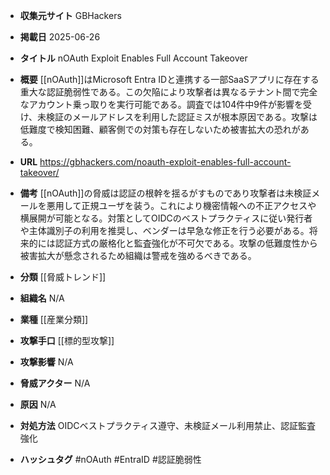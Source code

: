 - **収集元サイト**
GBHackers

- **掲載日**
2025-06-26

- **タイトル**
nOAuth Exploit Enables Full Account Takeover

- **概要**
[[nOAuth]]はMicrosoft Entra IDと連携する一部SaaSアプリに存在する重大な認証脆弱性である。この欠陥により攻撃者は異なるテナント間で完全なアカウント乗っ取りを実行可能である。調査では104件中9件が影響を受け、未検証のメールアドレスを利用した認証ミスが根本原因である。攻撃は低難度で検知困難、顧客側での対策も存在しないため被害拡大の恐れがある。

- **URL**
https://gbhackers.com/noauth-exploit-enables-full-account-takeover/

- **備考**
[[nOAuth]]の脅威は認証の根幹を揺るがすものであり攻撃者は未検証メールを悪用して正規ユーザを装う。これにより機密情報への不正アクセスや横展開が可能となる。対策としてOIDCのベストプラクティスに従い発行者や主体識別子の利用を推奨し、ベンダーは早急な修正を行う必要がある。将来的には認証方式の厳格化と監査強化が不可欠である。攻撃の低難度性から被害拡大が懸念されるため組織は警戒を強めるべきである。

- **分類**
[[脅威トレンド]]

- **組織名**
N/A

- **業種**
[[産業分類]]

- **攻撃手口**
[[標的型攻撃]]

- **攻撃影響**
N/A

- **脅威アクター**
N/A

- **原因**
N/A

- **対処方法**
OIDCベストプラクティス遵守、未検証メール利用禁止、認証監査強化

- **ハッシュタグ**
#nOAuth #EntraID #認証脆弱性
